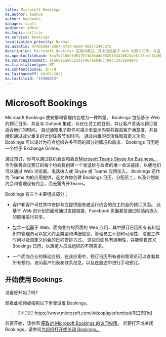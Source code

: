 ```yaml
---
title: Microsoft Bookings
ms.author: kwekua
author: kwekuako
manager: scotv
audience: Admin
ms.topic: article
ms.service: bookings
localization_priority: Normal
ms.assetid: 47403d64-a067-4754-9ae9-00157244c27d
description: Microsoft Bookings 应用的概述，其中包括基于 Web 的预订日历，并且与 Outlook 集成，以优化员工的日历并让客户灵活地预订约会。
ms.openlocfilehash: 6ea7d7105efd917674b56ddd952b754310623c98f17eef15b9bad9b50841c353
ms.sourcegitcommit: a1b66e1e80c25d14d67a9b46c79ec7245d88e045
ms.translationtype: MT
ms.contentlocale: zh-CN
ms.lasthandoff: 08/05/2021
ms.locfileid: "53900815"
---
```

# <a name="microsoft-bookings"></a>Microsoft Bookings

Microsoft Bookings 使安排和管理约会成为一种希望。 Bookings 包括基于 Web 的预订日历，并且与 Outlook 集成，以优化员工的日历，并让客户灵活地预订最适合他们的时间。 自动通知电子邮件可减少未显示内容并提高客户满意度，并且组织通过减少重复的计划任务节省时间。 通过内置的灵活性和自定义功能，Bookings 可以设计为符合组织许多不同的部分的情况和需求。 Bookings 日历是一个位于 Exchange Online。

通过预订，你可以通过联机会议和会议[Microsoft Teams Skype for Business。](https://support.microsoft.com/office/overview-of-the-bookings-app-in-teams-7b8569e1-0c8a-444e-b712-d9968b05110b) 作为联机会议预订的每个约会将创建一个发送给与会者的唯一会议链接，以便他们可以通过 Web 浏览器、电话拨入或 Skype 或 Teams 应用加入。 Bookings 还作为 Teams 内的应用提供，这允许你创建 Bookings 日历、分配员工，以及计划新约会和管理现有约会，而无需离开Teams。

Bookings 有三个主要组成部分：

- 客户和客户可在其中安排与应提供服务或运行约会的员工约会的预订页面。 此基于 Web 的计划页面可通过直接链接、Facebook 页面甚至通过网站内嵌入的链接进行共享。

- 包含一组基于 Web、面向业务的页面的 Web 应用，其中预订日历所有者和组织中管理员可以定义约会类型和详细信息、管理员工计划和可用性、设置工作时间以及自定义约会的日程安排方式。 这些页面具有通用性，并能够自定义 Bookings 日历，以满足人员或组织的不同需求。

- 一个面向企业的移动应用，在该应用中，预订日历所有者和管理员可以查看其所有预约，访问客户列表和联系信息，以及在旅途中进行手动预订。

## <a name="get-started-using-bookings"></a>开始使用 Bookings

准备好开始了吗?

观看此视频或按照以下步骤设置 Bookings。

> [!VIDEO https://www.microsoft.com/videoplayer/embed/RE26B1q]

若要开始，请参阅 [获取对 Microsoft Bookings 的访问权限](get-access.md)。 若要打开或关闭 Bookings，请参阅[为组织打开或关闭 Bookings。](turn-bookings-on-or-off.md)
